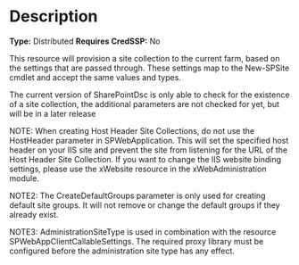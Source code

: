 # Description

**Type:** Distributed
**Requires CredSSP:** No

This resource will provision a site collection to the current farm, based on
the settings that are passed through. These settings map to the New-SPSite
cmdlet and accept the same values and types.

The current version of SharePointDsc is only able to check for the existence
of a site collection, the additional parameters are not checked for yet, but
will be in a later release

NOTE:
When creating Host Header Site Collections, do not use the HostHeader
parameter in SPWebApplication. This will set the specified host header on your
IIS site and prevent the site from listening for the URL of the Host Header
Site Collection.
If you want to change the IIS website binding settings, please use the xWebsite
resource in the xWebAdministration module.

NOTE2:
The CreateDefaultGroups parameter is only used for creating default site
groups. It will not remove or change the default groups if they already exist.

NOTE3:
AdministrationSiteType is used in combination with the resource
SPWebAppClientCallableSettings. The required proxy library must be configured
before the administration site type has any effect.
